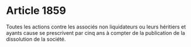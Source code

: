 # Article 1859

Toutes les actions  contre les associés non liquidateurs ou leurs héritiers et ayants cause se prescrivent par cinq ans à compter de la publication de la dissolution de la société.
